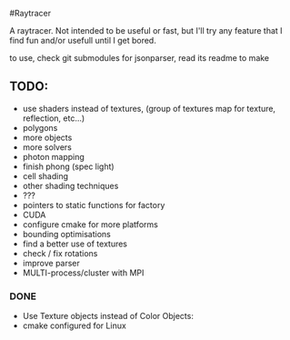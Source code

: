 #Raytracer

A raytracer.
Not intended to be useful or fast, but I'll try any feature that I find fun
and/or usefull until I get bored.

to use, check git submodules for jsonparser, read its readme to make


## TODO:
* use shaders instead of textures, (group of textures map for texture, reflection, etc...)
* polygons
* more objects
* more solvers
* photon mapping
* finish phong (spec light)
* cell shading
* other shading techniques
* ???
* pointers to static functions for factory
* CUDA
* configure cmake for more platforms
* bounding optimisations
* find a better use of textures
* check / fix rotations
* improve parser
* MULTI-process/cluster with MPI

### DONE
* Use Texture objects instead of Color Objects:
* cmake configured for Linux